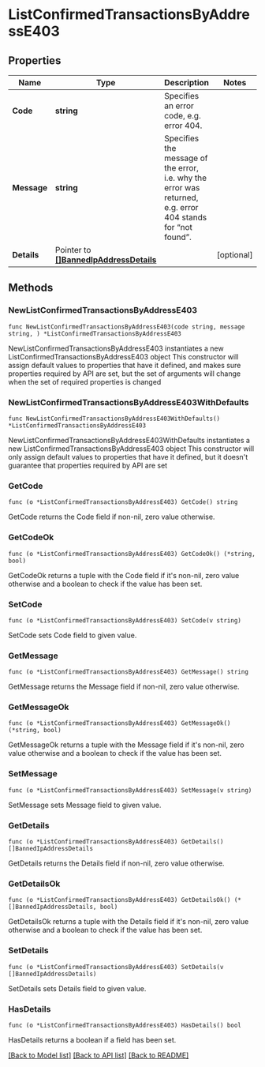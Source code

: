 # ListConfirmedTransactionsByAddressE403

## Properties

Name | Type | Description | Notes
------------ | ------------- | ------------- | -------------
**Code** | **string** | Specifies an error code, e.g. error 404. | 
**Message** | **string** | Specifies the message of the error, i.e. why the error was returned, e.g. error 404 stands for “not found”. | 
**Details** | Pointer to [**[]BannedIpAddressDetails**](BannedIpAddressDetails.md) |  | [optional] 

## Methods

### NewListConfirmedTransactionsByAddressE403

`func NewListConfirmedTransactionsByAddressE403(code string, message string, ) *ListConfirmedTransactionsByAddressE403`

NewListConfirmedTransactionsByAddressE403 instantiates a new ListConfirmedTransactionsByAddressE403 object
This constructor will assign default values to properties that have it defined,
and makes sure properties required by API are set, but the set of arguments
will change when the set of required properties is changed

### NewListConfirmedTransactionsByAddressE403WithDefaults

`func NewListConfirmedTransactionsByAddressE403WithDefaults() *ListConfirmedTransactionsByAddressE403`

NewListConfirmedTransactionsByAddressE403WithDefaults instantiates a new ListConfirmedTransactionsByAddressE403 object
This constructor will only assign default values to properties that have it defined,
but it doesn't guarantee that properties required by API are set

### GetCode

`func (o *ListConfirmedTransactionsByAddressE403) GetCode() string`

GetCode returns the Code field if non-nil, zero value otherwise.

### GetCodeOk

`func (o *ListConfirmedTransactionsByAddressE403) GetCodeOk() (*string, bool)`

GetCodeOk returns a tuple with the Code field if it's non-nil, zero value otherwise
and a boolean to check if the value has been set.

### SetCode

`func (o *ListConfirmedTransactionsByAddressE403) SetCode(v string)`

SetCode sets Code field to given value.


### GetMessage

`func (o *ListConfirmedTransactionsByAddressE403) GetMessage() string`

GetMessage returns the Message field if non-nil, zero value otherwise.

### GetMessageOk

`func (o *ListConfirmedTransactionsByAddressE403) GetMessageOk() (*string, bool)`

GetMessageOk returns a tuple with the Message field if it's non-nil, zero value otherwise
and a boolean to check if the value has been set.

### SetMessage

`func (o *ListConfirmedTransactionsByAddressE403) SetMessage(v string)`

SetMessage sets Message field to given value.


### GetDetails

`func (o *ListConfirmedTransactionsByAddressE403) GetDetails() []BannedIpAddressDetails`

GetDetails returns the Details field if non-nil, zero value otherwise.

### GetDetailsOk

`func (o *ListConfirmedTransactionsByAddressE403) GetDetailsOk() (*[]BannedIpAddressDetails, bool)`

GetDetailsOk returns a tuple with the Details field if it's non-nil, zero value otherwise
and a boolean to check if the value has been set.

### SetDetails

`func (o *ListConfirmedTransactionsByAddressE403) SetDetails(v []BannedIpAddressDetails)`

SetDetails sets Details field to given value.

### HasDetails

`func (o *ListConfirmedTransactionsByAddressE403) HasDetails() bool`

HasDetails returns a boolean if a field has been set.


[[Back to Model list]](../README.md#documentation-for-models) [[Back to API list]](../README.md#documentation-for-api-endpoints) [[Back to README]](../README.md)


